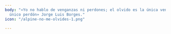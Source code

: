 ```yaml
---
body: "«Yo no hablo de venganzas ni perdones; el olvido es la única venganza y el
  único perdón» Jorge Luis Borges."
icon: "/alpine-no-me-olvides-1.png"

---
```


